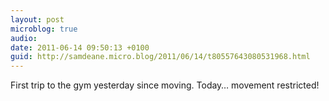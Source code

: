 ```yaml
---
layout: post
microblog: true
audio: 
date: 2011-06-14 09:50:13 +0100
guid: http://samdeane.micro.blog/2011/06/14/t80557643080531968.html
---
```

First trip to the gym yesterday since moving. Today… movement restricted!
